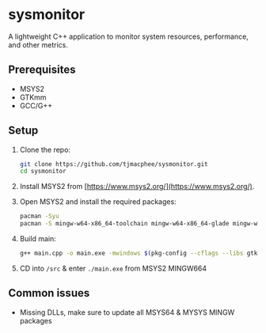 # sysmonitor
 A lightweight C++ application to monitor system resources, performance, and other metrics.

## Prerequisites
- MSYS2
- GTKmm
- GCC/G++

## Setup
1. Clone the repo:
   ```sh
   git clone https://github.com/tjmacphee/sysmonitor.git
   cd sysmonitor
2. Install MSYS2 from [https://www.msys2.org/](https://www.msys2.org/).
3. Open MSYS2 and install the required packages:

   ```sh
   pacman -Syu
   pacman -S mingw-w64-x86_64-toolchain mingw-w64-x86_64-glade mingw-w64-x86_64-gtkmm3 mingw-w64-x86_64-pkg-config
4. Build main:
   ```sh
   g++ main.cpp -o main.exe -mwindows $(pkg-config --cflags --libs gtkmm-3.0)
5. CD into `/src` & enter `./main.exe` from MSYS2 MINGW664

## Common issues
  - Missing DLLs, make sure to update all MSYS64 & MYSYS MINGW packages